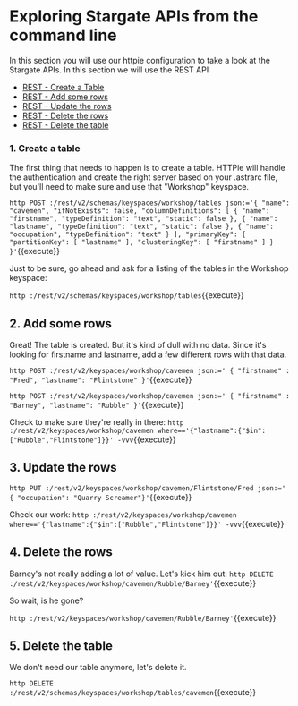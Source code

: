 # Exploring Stargate APIs from the command line

In this section you will use our httpie configuration to take a look at the Stargate APIs.  In this section we will use the REST API

* [REST - Create a Table](#1.-create-a-table)
* [REST - Add some rows](#2.-add-some-rows)
* [REST - Update the rows](#3.-update-the-rows)
* [REST - Delete the rows](#4.-delete-the-rows)
* [REST - Delete the table](#5.-delete-the-table)

### 1. Create a table

The first thing that needs to happen is to create a table.  HTTPie will handle the authentication and create the right server based on your .astrarc file, but you'll need to make sure and use that "Workshop" keyspace.

`http POST :/rest/v2/schemas/keyspaces/workshop/tables json:='{
  "name": "cavemen",
  "ifNotExists": false,
  "columnDefinitions": [
    {
      "name": "firstname",
      "typeDefinition": "text",
      "static": false
    },
    {
      "name": "lastname",
      "typeDefinition": "text",
      "static": false
    },
        {
	      "name": "occupation",
	      "typeDefinition": "text"
	    }
  ],
  "primaryKey": {
    "partitionKey": [
      "lastname"
    ],
    "clusteringKey": [
      "firstname"
    ]
  }
}'`{{execute}}

Just to be sure, go ahead and ask for a listing of the tables in the Workshop keyspace:

`http :/rest/v2/schemas/keyspaces/workshop/tables`{{execute}}

## 2. Add some rows
Great!  The table is created.  But it's kind of dull with no data.  Since it's looking for firstname and lastname, add a few different rows with that data.

`http POST :/rest/v2/keyspaces/workshop/cavemen json:='
{
            "firstname" : "Fred",
            "lastname": "Flintstone"
}'`{{execute}}

`http POST :/rest/v2/keyspaces/workshop/cavemen json:='
{
            "firstname" : "Barney",
            "lastname": "Rubble"
}'`{{execute}}

Check to make sure they're really in there:
`http :/rest/v2/keyspaces/workshop/cavemen where=='{"lastname":{"$in":["Rubble","Flintstone"]}}' -vvv`{{execute}}

## 3. Update the rows

`http PUT :/rest/v2/keyspaces/workshop/cavemen/Flintstone/Fred json:='
{ "occupation": "Quarry Screamer"}'`{{execute}}

Check our work:
`http :/rest/v2/keyspaces/workshop/cavemen where=='{"lastname":{"$in":["Rubble","Flintstone"]}}' -vvv`{{execute}}

## 4. Delete the rows

Barney's not really adding a lot of value.  Let's kick him out:
`http DELETE :/rest/v2/keyspaces/workshop/cavemen/Rubble/Barney'`{{execute}}

So wait, is he gone?

`http :/rest/v2/keyspaces/workshop/cavemen/Rubble/Barney'`{{execute}}

## 5. Delete the table

We don't need our table anymore, let's delete it.

`http DELETE :/rest/v2/schemas/keyspaces/workshop/tables/cavemen`{{execute}}
